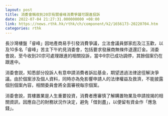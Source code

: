 ```yaml
---
layout: post
title: 消委會稱收到20宗有關睿峰消費爭議可跟進投訴
date: 2022-07-04 21:27:31.000000000 +08:00
link: https://news.rthk.hk/rthk/ch/component/k2/1656173-20220704.htm
categories: rthk
---
```


長沙灣樓盤「睿峰」因地產商易手引發消費爭議，立法會議員鄧家彪及江玉歡，以及10多名「睿峰」苦主下午約見消委會，包括要求發展商無條件退還訂金。消委會說，至今收到20宗可處理跟進的相關投訴，當中9宗已成功調停，其餘個案仍在跟進中。

消委會説，知悉部分投訴人有意申請消費者訴訟基金，期望透過法律途徑解決爭議。由於個案涉及個人資料，同時亦為免影響申請人的法律權益及救濟，不能披露個別個案內容，相關委員會將全面審視每宗個案。

消委會說，買樓置業是人生重要投資，消費者應審慎了解購置物業及申請按揭的相關資訊，因應自己的財務狀況作決定，避免「借到盡」，以便留有資金作「應急錢」。
